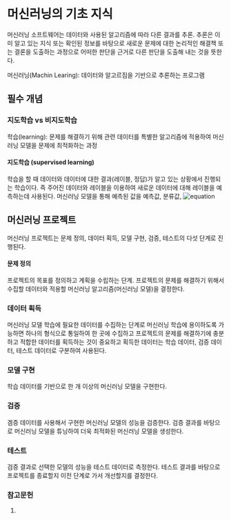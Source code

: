 # 머신러닝의 기초 지식

머신러닝 소프트웨어는 데이터와 사용된 알고리즘에 따라 다른 결과를 추론. 추론은 이미 알고 있는 지식 또는 확인된 정보를 바탕으로 새로운 문제에 대한 논리적인 해결책 또는 결론을 도출하는 과정으로 어떠한 판단을 근거로 다른 판단을 도출해 내는 것을 뜻한다.

머신러닝(Machin Learing): 데이터와 알고르짐을 기반으로 추론하는 프로그램

## 필수 개념

### 지도학습 vs 비지도학습
학습(learning): 문제를 해결하기 위해 관련 데이터를 특별한 알고리즘에 적용하여 머신러닝 모델을 문제에 최적화하는 과정

#### 지도학습 (supervised learning)
학습을 할 때 데이터와 데이터에 대한 결과(레이블, 정답)가 알고 있는 상황에서 진행되는 학습이다. 즉 주어진 데이터와 레이블을 이용하여 새로운 데이터에 대해 레이블을 예측하는데
사용된다. 머신러닝 모델을 통해 예측된 값을 예측값, 분류값, ![equation](https://latex.codecogs.com/gif.latex?\hat{Y})

  


## 머신러닝 프로젝트
머신러닝 프로젝트는 문제 정의, 데이터 획득, 모델 구현, 검증, 테스트의 다섯 단계로 진행된다.

#### 문제 정의 
프로젝트의 목표를 정의하고 계획을 수립하는 단계. 프로젝트의 문제를 해결하기 위해서 수집할 데이터와 적용할 머신러닝 알고리즘(머신러닝 모델)을 결정한다.

### 데이터 획득
머신러닝 모델 학습에 필요한 데이터를 수집하는 단계로 머신러닝 학습에 용이하도록 가능하면 하나의 형식으로 통일하여 한 곳에 수집하고 
프로젝트의 문제를 해결하기에 충분하고 적합한 데이터를 획득하는 것이 중요하고 획득한 데이터는 학습 데이터, 검증 데이터, 테스트 데이터로 
구분하여 사용된다. 

### 모델 구현
학습 데이터를 기반으로 한 개 이상의 머신러닝 모델을 구현한다.

### 검증 
겜증 데이터를 사용해서 구현한 머신러닝 모델의 성능을 검증한다. 검증 결과를 바탕으로 머신러닝 모델을 튜닝하여 더욱 최적화된 머신러닝 모델을 생성한다.

### 테스트 
검증 결과로 선택한 모델의 성능을 테스트 데이터로 측정한다. 테스트 결과를 바탕으로 프로젝트를 종료할지 이전 단계로 가서 개선할지를 결정한다. 







### 참고문헌
1. 
